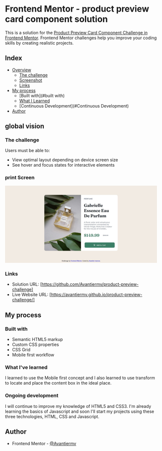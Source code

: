 # Frontend Mentor - product preview card component solution

This is a solution for the [Product Preview Card Component Challenge in Frontend Mentor](https://www.frontendmentor.io/challenges/product-preview-card-component-GO7UmttRfa). Frontend Mentor challenges help you improve your coding skills by creating realistic projects.

## Index

- [Overview](#Overview)
     - [The challenge](#the-challenge)
     - [Screenshot](#screenshot)
     - [Links](#links)
- [My process](#my-process)
     - [Built with](#built with)
     - [What I Learned](#What-I-Learned)
     - [Continuous Development](#Continuous Development)
- [Author](#author)

## global vision

### The challenge

Users must be able to:

- View optimal layout depending on device screen size
- See hover and focus states for interactive elements

### print Screen

![](./images/Captura%20da%20Web_6-3-2023_192856_avantiermv.github.io.jpeg)

### Links

- Solution URL: [https://github.com/Avantiermv/product-preview-challenge]
- Live Website URL: [https://avantiermv.github.io/product-preview-challenge/]
## My process

### Built with

- Semantic HTML5 markup
- Custom CSS properties
- CSS Grid
- Mobile first workflow

### What I've learned

I learned to use the Mobile first concept and I also learned to use transform to locate and place the content box in the ideal place.

### Ongoing development

I will continue to improve my knowledge of HTML5 and CSS3. I'm already learning the basics of Javascript and soon I'll start my projects using these three technologies, HTML, CSS and Javascript.

## Author


- Frontend Mentor - [@Avantiermv](https://www.frontendmentor.io/profile/Avantiermv)

